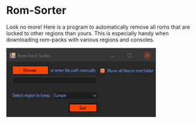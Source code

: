 # Rom-Sorter
Look no more! Here is a program to automatically remove all roms that are locked to other regions than yours. This is especially handy when downloading rom-packs with various regions and consoles.

![alt text](https://github.com/Abbin44/Rom-Pack-Sorter/blob/master/preview.png?raw=true)
